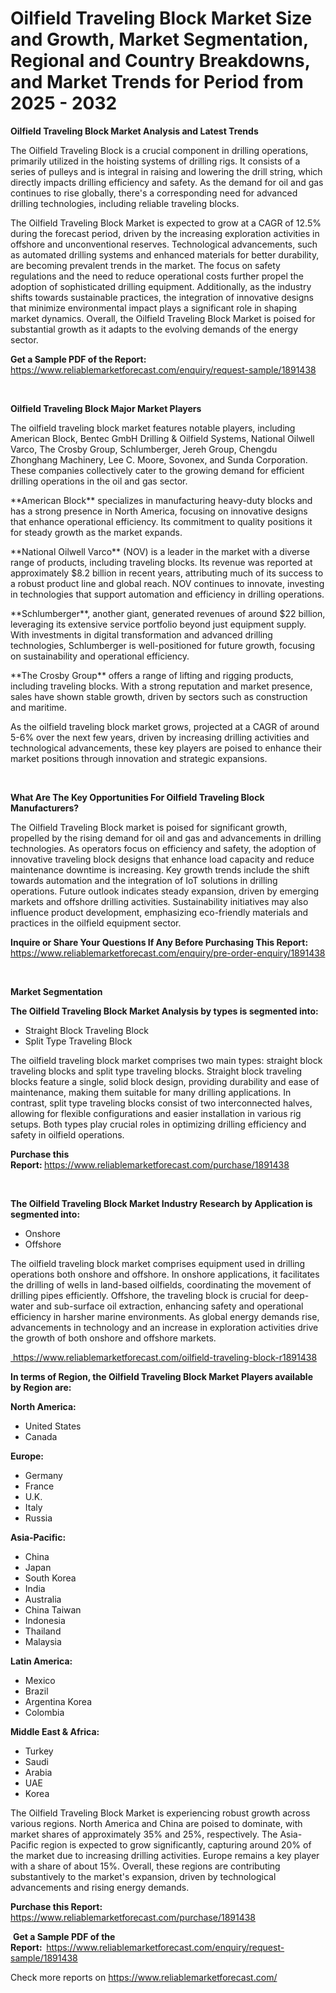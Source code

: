 <p><h1>Oilfield Traveling Block Market Size and Growth, Market Segmentation, Regional and Country Breakdowns, and Market Trends for Period from 2025 -  2032</h1></p><p><strong>Oilfield Traveling Block Market Analysis and Latest Trends</strong></p>
<p><p>The Oilfield Traveling Block is a crucial component in drilling operations, primarily utilized in the hoisting systems of drilling rigs. It consists of a series of pulleys and is integral in raising and lowering the drill string, which directly impacts drilling efficiency and safety. As the demand for oil and gas continues to rise globally, there's a corresponding need for advanced drilling technologies, including reliable traveling blocks.</p><p>The Oilfield Traveling Block Market is expected to grow at a CAGR of 12.5% during the forecast period, driven by the increasing exploration activities in offshore and unconventional reserves. Technological advancements, such as automated drilling systems and enhanced materials for better durability, are becoming prevalent trends in the market. The focus on safety regulations and the need to reduce operational costs further propel the adoption of sophisticated drilling equipment. Additionally, as the industry shifts towards sustainable practices, the integration of innovative designs that minimize environmental impact plays a significant role in shaping market dynamics. Overall, the Oilfield Traveling Block Market is poised for substantial growth as it adapts to the evolving demands of the energy sector.</p></p>
<p><strong>Get a Sample PDF of the Report:&nbsp;</strong> <a href="https://www.reliablemarketforecast.com/enquiry/request-sample/1891438?utm_campaign=1893&utm_medium=2&utm_source=Github&utm_content=ia&utm_term=14012025&utm_id=oilfield-traveling-block">https://www.reliablemarketforecast.com/enquiry/request-sample/1891438</a></p>
<p>&nbsp;</p>
<p><strong>Oilfield Traveling Block Major Market Players</strong></p>
<p><p>The oilfield traveling block market features notable players, including American Block, Bentec GmbH Drilling & Oilfield Systems, National Oilwell Varco, The Crosby Group, Schlumberger, Jereh Group, Chengdu Zhonghang Machinery, Lee C. Moore, Sovonex, and Sunda Corporation. These companies collectively cater to the growing demand for efficient drilling operations in the oil and gas sector.</p><p>**American Block** specializes in manufacturing heavy-duty blocks and has a strong presence in North America, focusing on innovative designs that enhance operational efficiency. Its commitment to quality positions it for steady growth as the market expands.</p><p>**National Oilwell Varco** (NOV) is a leader in the market with a diverse range of products, including traveling blocks. Its revenue was reported at approximately $8.2 billion in recent years, attributing much of its success to a robust product line and global reach. NOV continues to innovate, investing in technologies that support automation and efficiency in drilling operations.</p><p>**Schlumberger**, another giant, generated revenues of around $22 billion, leveraging its extensive service portfolio beyond just equipment supply. With investments in digital transformation and advanced drilling technologies, Schlumberger is well-positioned for future growth, focusing on sustainability and operational efficiency.</p><p>**The Crosby Group** offers a range of lifting and rigging products, including traveling blocks. With a strong reputation and market presence, sales have shown stable growth, driven by sectors such as construction and maritime.</p><p>As the oilfield traveling block market grows, projected at a CAGR of around 5-6% over the next few years, driven by increasing drilling activities and technological advancements, these key players are poised to enhance their market positions through innovation and strategic expansions.</p></p>
<p>&nbsp;</p>
<p><strong>What Are The Key Opportunities For Oilfield Traveling Block Manufacturers?</strong></p>
<p><p>The Oilfield Traveling Block market is poised for significant growth, propelled by the rising demand for oil and gas and advancements in drilling technologies. As operators focus on efficiency and safety, the adoption of innovative traveling block designs that enhance load capacity and reduce maintenance downtime is increasing. Key growth trends include the shift towards automation and the integration of IoT solutions in drilling operations. Future outlook indicates steady expansion, driven by emerging markets and offshore drilling activities. Sustainability initiatives may also influence product development, emphasizing eco-friendly materials and practices in the oilfield equipment sector.</p></p>
<p><strong>Inquire or Share Your Questions If Any Before Purchasing This Report:</strong> <a href="https://www.reliablemarketforecast.com/enquiry/pre-order-enquiry/1891438?utm_campaign=1893&utm_medium=2&utm_source=Github&utm_content=ia&utm_term=14012025&utm_id=oilfield-traveling-block">https://www.reliablemarketforecast.com/enquiry/pre-order-enquiry/1891438</a></p>
<p>&nbsp;</p>
<p><strong>Market Segmentation</strong></p>
<p><strong>The Oilfield Traveling Block Market Analysis by types is segmented into:</strong></p>
<p><ul><li>Straight Block Traveling Block</li><li>Split Type Traveling Block</li></ul></p>
<p><p>The oilfield traveling block market comprises two main types: straight block traveling blocks and split type traveling blocks. Straight block traveling blocks feature a single, solid block design, providing durability and ease of maintenance, making them suitable for many drilling applications. In contrast, split type traveling blocks consist of two interconnected halves, allowing for flexible configurations and easier installation in various rig setups. Both types play crucial roles in optimizing drilling efficiency and safety in oilfield operations.</p></p>
<p><strong>Purchase this Report:&nbsp;</strong><a href="https://www.reliablemarketforecast.com/purchase/1891438?utm_campaign=1893&utm_medium=2&utm_source=Github&utm_content=ia&utm_term=14012025&utm_id=oilfield-traveling-block">https://www.reliablemarketforecast.com/purchase/1891438</a></p>
<p>&nbsp;</p>
<p><strong>The Oilfield Traveling Block Market Industry Research by Application is segmented into:</strong></p>
<p><ul><li>Onshore</li><li>Offshore</li></ul></p>
<p><p>The oilfield traveling block market comprises equipment used in drilling operations both onshore and offshore. In onshore applications, it facilitates the drilling of wells in land-based oilfields, coordinating the movement of drilling pipes efficiently. Offshore, the traveling block is crucial for deep-water and sub-surface oil extraction, enhancing safety and operational efficiency in harsher marine environments. As global energy demands rise, advancements in technology and an increase in exploration activities drive the growth of both onshore and offshore markets.</p></p>
<p><a href="https://www.reliablemarketforecast.com/oilfield-traveling-block-r1891438?utm_campaign=1893&utm_medium=2&utm_source=Github&utm_content=ia&utm_term=14012025&utm_id=oilfield-traveling-block">&nbsp;https://www.reliablemarketforecast.com/oilfield-traveling-block-r1891438</a></p>
<p><strong>In terms of Region, the Oilfield Traveling Block Market Players available by Region are:</strong></p>
<p>
    <p> <strong> North America: </strong>
        <ul>
            <li>United States</li>
            <li>Canada</li>
        </ul>
        </p> 
    <p> <strong> Europe: </strong>
        <ul>
            <li>Germany</li>
            <li>France</li>
            <li>U.K.</li>
            <li>Italy</li>
            <li>Russia</li>
        </ul>
        </p> 
    <p> <strong> Asia-Pacific: </strong>
        <ul>
            <li>China</li>
            <li>Japan</li>
            <li>South Korea</li>
            <li>India</li>
            <li>Australia</li>
            <li>China Taiwan</li>
            <li>Indonesia</li>
            <li>Thailand</li>
            <li>Malaysia</li>
        </ul>
        </p> 
    <p> <strong> Latin America: </strong>
        <ul>
            <li>Mexico</li>
            <li>Brazil</li>
            <li>Argentina Korea</li>
            <li>Colombia</li>
        </ul>
        </p> 
    <p> <strong> Middle East & Africa: </strong>
        <ul>
            <li>Turkey</li>
            <li>Saudi</li>
            <li>Arabia</li>
            <li>UAE</li>
            <li>Korea</li>
        </ul>
    </p>
    </p>
<p><p>The Oilfield Traveling Block Market is experiencing robust growth across various regions. North America and China are poised to dominate, with market shares of approximately 35% and 25%, respectively. The Asia-Pacific region is expected to grow significantly, capturing around 20% of the market due to increasing drilling activities. Europe remains a key player with a share of about 15%. Overall, these regions are contributing substantively to the market's expansion, driven by technological advancements and rising energy demands.</p></p>
<p><strong>Purchase this Report: </strong><a href="https://www.reliablemarketforecast.com/purchase/1891438?utm_campaign=1893&utm_medium=2&utm_source=Github&utm_content=ia&utm_term=14012025&utm_id=oilfield-traveling-block">https://www.reliablemarketforecast.com/purchase/1891438</a></p>
<p>&nbsp;<strong>Get a Sample PDF of the Report:&nbsp;&nbsp;</strong><a href="https://www.reliablemarketforecast.com/enquiry/request-sample/1891438?utm_campaign=1893&utm_medium=2&utm_source=Github&utm_content=ia&utm_term=14012025&utm_id=oilfield-traveling-block">https://www.reliablemarketforecast.com/enquiry/request-sample/1891438</a></p>
<p><strong></strong></p>
<p>Check more reports on <a href="https://www.reliablemarketforecast.com/?utm_campaign=1893&utm_medium=2&utm_source=Github&utm_content=ia&utm_term=14012025&utm_id=oilfield-traveling-block">https://www.reliablemarketforecast.com/</a></p>
